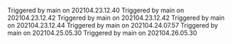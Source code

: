   Triggered by main on 202104.23.12.40
  Triggered by main on 202104.23.12.42
  Triggered by main on 202104.23.12.42
  Triggered by main on 202104.23.12.44
  Triggered by main on 202104.24.07.57
  Triggered by main on 202104.25.05.30
  Triggered by main on 202104.26.05.30
